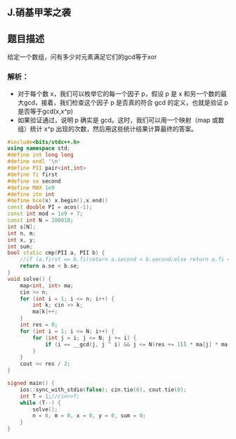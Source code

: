 ## J.硝基甲苯之袭

## 题目描述             

给定一个数组，问有多少对元素满足它们的gcd等于xor

### 解析：

- 对于每个数 x，我们可以枚举它的每一个因子 p，假设 p 是 x 和另一个数的最大gcd，接着，我们检查这个因子 p 是否真的符合 gcd 的定义，也就是验证 p 是否等于gcd(x,x^p)
- 如果验证通过，说明 p 确实是 gcd。这时，我们可以用一个映射（map 或数组）统计 x^p 出现的次数，然后用这些统计结果计算最终的答案。

```c++
#include<bits/stdc++.h>
using namespace std;
#define int long long
#define endl '\n'
#define PII pair<int,int>
#define fi first
#define se second
#define MAX 1e9
#define itn int
#define bce(x) x.begin(),x.end()
const double PI = acos(-1);
const int mod = 1e9 + 7;
const int N = 200010;
int s[N];
int n, m;
int x, y;
int sum;
bool static cmp(PII a, PII b) {
	//if (a.first == b.fi)return a.second < b.second;else return a.fi < b.fi;
	return a.se < b.se;
}
void solve() {
	map<int, int> ma;
	cin >> n;
	for (int i = 1; i <= n; i++) {
		int k; cin >> k;
		ma[k]++;
	}
	int res = 0;
	for (int i = 1; i <= N; i++) {
		for (int j = i; j <= N; j += i) {
			if (i == __gcd(j, j ^ i) && j <= N)res += 1ll * ma[j] * ma[j ^ i];
		}
	}
	cout << res / 2;
}

signed main() {
	ios::sync_with_stdio(false); cin.tie(0), cout.tie(0);
	int T = 1;//cin>>T;
	while (T--) {
		solve();
		n = 0, m = 0, x = 0, y = 0, sum = 0;
	}
}
```

